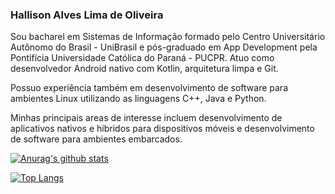 ### Hallison Alves Lima de Oliveira

Sou bacharel em Sistemas de Informação formado pelo Centro Universitário Autônomo do Brasil - UniBrasil e pós-graduado em App Development pela Pontifícia Universidade Católica do Paraná - PUCPR. Atuo como desenvolvedor Android nativo com Kotlin, arquitetura limpa e Git.

Possuo experiência também em desenvolvimento de software para ambientes Linux utilizando as linguagens C++, Java e Python.

Minhas principais areas de interesse incluem desenvolvimento de aplicativos nativos e híbridos para dispositivos móveis e desenvolvimento de software para ambientes embarcados.

[![Anurag's github stats](https://github-readme-stats.vercel.app/api?username=hallisonoliveira)](https://github.com/anuraghazra/github-readme-stats&show_icons=true)

[![Top Langs](https://github-readme-stats.vercel.app/api/top-langs/?username=hallisonoliveira)](https://github.com/anuraghazra/github-readme-stats&exclude_repo=hallisonoliveira.github.io)
